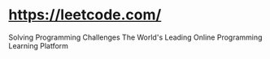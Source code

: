 # https://leetcode.com/  
Solving Programming Challenges
The World's Leading Online Programming Learning Platform

